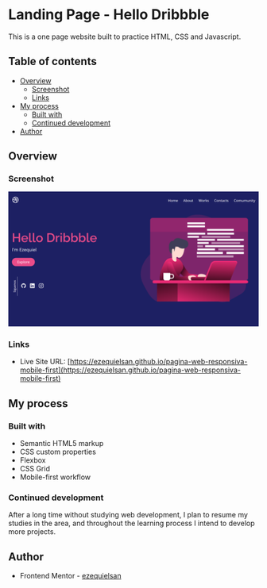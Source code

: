 # Landing Page - Hello Dribbble

This is a one page website built to practice HTML, CSS and Javascript.

## Table of contents

- [Overview](#overview)
  - [Screenshot](#screenshot)
  - [Links](#links)
- [My process](#my-process)
  - [Built with](#built-with)
  - [Continued development](#continued-development)
- [Author](#author)

## Overview

### Screenshot

![](./design/desktop-preview.png)

### Links

- Live Site URL: [https://ezequielsan.github.io/pagina-web-responsiva-mobile-first](https://ezequielsan.github.io/pagina-web-responsiva-mobile-first)

## My process

### Built with

- Semantic HTML5 markup
- CSS custom properties
- Flexbox
- CSS Grid
- Mobile-first workflow

### Continued development

After a long time without studying web development, I plan to resume my studies in the area, and throughout the learning process I intend to develop more projects.

## Author

- Frontend Mentor - [ezequielsan](https://www.frontendmentor.io/profile/ezequielsan)




